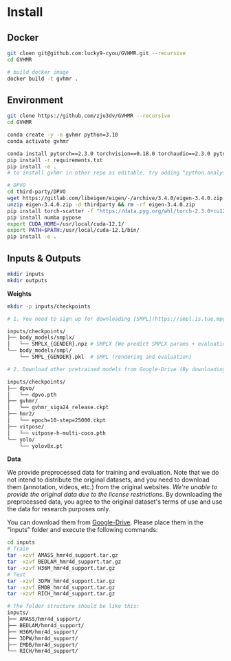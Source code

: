 # Install

## Docker
```bash
git cloen git@github.com:lucky9-cyou/GVHMR.git --recursive
cd GVHMR

# build docker image
docker build -t gvhmr .
```

## Environment

```bash
git clone https://github.com/zju3dv/GVHMR --recursive
cd GVHMR

conda create -y -n gvhmr python=3.10
conda activate gvhmr

conda install pytorch==2.3.0 torchvision==0.18.0 torchaudio==2.3.0 pytorch-cuda=12.1 -c pytorch -c nvidia
pip install -r requirements.txt
pip install -e .
# to install gvhmr in other repo as editable, try adding "python.analysis.extraPaths": ["path/to/your/package"] to settings.json

# DPVO
cd third-party/DPVO
wget https://gitlab.com/libeigen/eigen/-/archive/3.4.0/eigen-3.4.0.zip
unzip eigen-3.4.0.zip -d thirdparty && rm -rf eigen-3.4.0.zip
pip install torch-scatter -f "https://data.pyg.org/whl/torch-2.3.0+cu121.html"
pip install numba pypose
export CUDA_HOME=/usr/local/cuda-12.1/
export PATH=$PATH:/usr/local/cuda-12.1/bin/
pip install -e .
```

## Inputs & Outputs

```bash
mkdir inputs
mkdir outputs
```

**Weights**

```bash
mkdir -p inputs/checkpoints

# 1. You need to sign up for downloading [SMPL](https://smpl.is.tue.mpg.de/) and [SMPLX](https://smpl-x.is.tue.mpg.de/). And the checkpoints should be placed in the following structure:

inputs/checkpoints/
├── body_models/smplx/
│   └── SMPLX_{GENDER}.npz # SMPLX (We predict SMPLX params + evaluation)
└── body_models/smpl/
    └── SMPL_{GENDER}.pkl  # SMPL (rendering and evaluation)

# 2. Download other pretrained models from Google-Drive (By downloading, you agree to the corresponding licences): https://drive.google.com/drive/folders/1eebJ13FUEXrKBawHpJroW0sNSxLjh9xD?usp=drive_link

inputs/checkpoints/
├── dpvo/
│   └── dpvo.pth
├── gvhmr/
│   └── gvhmr_siga24_release.ckpt
├── hmr2/
│   └── epoch=10-step=25000.ckpt
├── vitpose/
│   └── vitpose-h-multi-coco.pth
└── yolo/
    └── yolov8x.pt
```

**Data**

We provide preprocessed data for training and evaluation.
Note that we do not intend to distribute the original datasets, and you need to download them (annotation, videos, etc.) from the original websites.
*We're unable to provide the original data due to the license restrictions.*
By downloading the preprocessed data, you agree to the original dataset's terms of use and use the data for research purposes only.

You can download them from [Google-Drive](https://drive.google.com/drive/folders/10sEef1V_tULzddFxzCmDUpsIqfv7eP-P?usp=drive_link). Please place them in the "inputs" folder and execute the following commands:

```bash
cd inputs
# Train
tar -xzvf AMASS_hmr4d_support.tar.gz
tar -xzvf BEDLAM_hmr4d_support.tar.gz
tar -xzvf H36M_hmr4d_support.tar.gz
# Test
tar -xzvf 3DPW_hmr4d_support.tar.gz
tar -xzvf EMDB_hmr4d_support.tar.gz
tar -xzvf RICH_hmr4d_support.tar.gz

# The folder structure should be like this:
inputs/
├── AMASS/hmr4d_support/
├── BEDLAM/hmr4d_support/
├── H36M/hmr4d_support/
├── 3DPW/hmr4d_support/
├── EMDB/hmr4d_support/
└── RICH/hmr4d_support/
```
